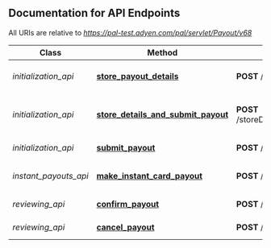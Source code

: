 ## Documentation for API Endpoints

All URIs are relative to *https://pal-test.adyen.com/pal/servlet/Payout/v68*

Class | Method | HTTP request | Description
------------ | ------------- | ------------- | -------------
*initialization_api* | [**store_payout_details**](./InitializationApi.md#store_payout_details) | **POST** /storeDetail | Store payout details
*initialization_api* | [**store_details_and_submit_payout**](./InitializationApi.md#store_details_and_submit_payout) | **POST** /storeDetailAndSubmitThirdParty | Store details and submit a payout
*initialization_api* | [**submit_payout**](./InitializationApi.md#submit_payout) | **POST** /submitThirdParty | Submit a payout
*instant_payouts_api* | [**make_instant_card_payout**](./InstantPayoutsApi.md#make_instant_card_payout) | **POST** /payout | Make an instant card payout
*reviewing_api* | [**confirm_payout**](./ReviewingApi.md#confirm_payout) | **POST** /confirmThirdParty | Confirm a payout
*reviewing_api* | [**cancel_payout**](./ReviewingApi.md#cancel_payout) | **POST** /declineThirdParty | Cancel a payout
